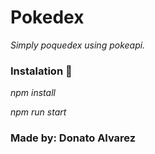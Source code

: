 # Pokedex

_Simply poquedex using pokeapi._

### Instalation  🔧

_npm install_

_npm run start_


### Made by: Donato Alvarez

